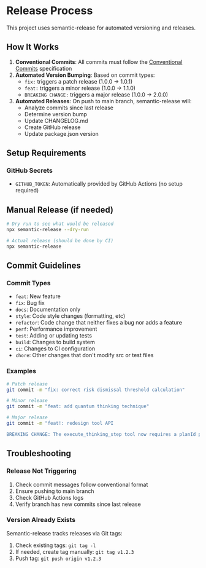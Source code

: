 # Release Process

This project uses semantic-release for automated versioning and releases.

## How It Works

1. **Conventional Commits**: All commits must follow the
   [Conventional Commits](https://www.conventionalcommits.org/) specification
2. **Automated Version Bumping**: Based on commit types:
   - `fix:` triggers a patch release (1.0.0 → 1.0.1)
   - `feat:` triggers a minor release (1.0.0 → 1.1.0)
   - `BREAKING CHANGE:` triggers a major release (1.0.0 → 2.0.0)
3. **Automated Releases**: On push to main branch, semantic-release will:
   - Analyze commits since last release
   - Determine version bump
   - Update CHANGELOG.md
   - Create GitHub release
   - Update package.json version

## Setup Requirements

### GitHub Secrets

- `GITHUB_TOKEN`: Automatically provided by GitHub Actions (no setup required)

## Manual Release (if needed)

```bash
# Dry run to see what would be released
npx semantic-release --dry-run

# Actual release (should be done by CI)
npx semantic-release
```

## Commit Guidelines

### Commit Types

- `feat`: New feature
- `fix`: Bug fix
- `docs`: Documentation only
- `style`: Code style changes (formatting, etc)
- `refactor`: Code change that neither fixes a bug nor adds a feature
- `perf`: Performance improvement
- `test`: Adding or updating tests
- `build`: Changes to build system
- `ci`: Changes to CI configuration
- `chore`: Other changes that don't modify src or test files

### Examples

```bash
# Patch release
git commit -m "fix: correct risk dismissal threshold calculation"

# Minor release
git commit -m "feat: add quantum thinking technique"

# Major release
git commit -m "feat!: redesign tool API

BREAKING CHANGE: The execute_thinking_step tool now requires a planId parameter"
```

## Troubleshooting

### Release Not Triggering

1. Check commit messages follow conventional format
2. Ensure pushing to main branch
3. Check GitHub Actions logs
4. Verify branch has new commits since last release

### Version Already Exists

Semantic-release tracks releases via Git tags:

1. Check existing tags: `git tag -l`
2. If needed, create tag manually: `git tag v1.2.3`
3. Push tag: `git push origin v1.2.3`
